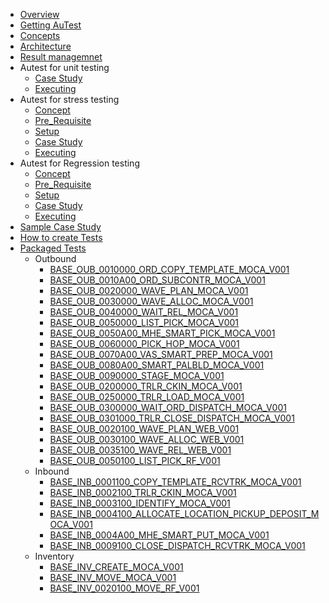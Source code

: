 <!-- docs/_sidebar.md -->
- [Overview](./readme.md)
- [Getting AuTest](./Getting_AuTest.md)
- [Concepts](./concepts.md)
- [Architecture](./architecture.md)
- [Result managemnet](./result_mangement.md)
- Autest for unit testing
   - [Case Study ](./casestudy.md)
   - [Executing](./execution.md)
- Autest for stress testing
   - [Concept ](./concept_ST.md)
   - [Pre_Requisite ](./prereq_ST.md)
   - [Setup ](./setup_ST.md)
   - [Case Study ](./casestudy_ST.md)
   - [Executing](./execution_ST.md)
- Autest for Regression testing
   - [Concept ](./concept_RT.md)
   - [Pre_Requisite ](./prereq_RT.md)
   - [Setup ](./setup_RT.md)
   - [Case Study ](./casestudy_RT.md)
   - [Executing](./execution_ST.md)
- [Sample Case Study](./sample_casestudy.md)
- [How to create Tests](./Creating_Tests.md)
- [Packaged Tests](./packaged_tests.md)
  - Outbound
    - [BASE_OUB_0010000_ORD_COPY_TEMPLATE_MOCA_V001](./tests_docs/BASE_OUB_0010000_ORD_COPY_TEMPLATE_MOCA_V001.md)
    - [BASE_OUB_0010A00_ORD_SUBCONTR_MOCA_V001](./tests_docs/BASE_OUB_0010A00_ORD_SUBCONTR_MOCA_V001.md)
    - [BASE_OUB_0020000_WAVE_PLAN_MOCA_V001](./tests_docs/BASE_OUB_0020000_WAVE_PLAN_MOCA_V001.md)
    - [BASE_OUB_0030000_WAVE_ALLOC_MOCA_V001](./tests_docs/BASE_OUB_0030000_WAVE_ALLOC_MOCA_V001.md)
    - [BASE_OUB_0040000_WAIT_REL_MOCA_V001](./tests_docs/BASE_OUB_0040000_WAIT_REL_MOCA_V001.md)
    - [BASE_OUB_0050000_LIST_PICK_MOCA_V001](./tests_docs/BASE_OUB_0050000_LIST_PICK_MOCA_V001.md)
    - [BASE_OUB_0050A00_MHE_SMART_PICK_MOCA_V001](./tests_docs/BASE_OUB_0050A00_MHE_SMART_PICK_MOCA_V001.md)
    - [BASE_OUB_0060000_PICK_HOP_MOCA_V001](./tests_docs/BASE_OUB_0060000_PICK_HOP_MOCA_V001.md)
    - [BASE_OUB_0070A00_VAS_SMART_PREP_MOCA_V001](./tests_docs/BASE_OUB_0070A00_VAS_SMART_PREP_MOCA_V001.md)
    - [BASE_OUB_0080A00_SMART_PALBLD_MOCA_V001](./tests_docs/BASE_OUB_0080A00_SMART_PALBLD_MOCA_V001.md)
    - [BASE_OUB_0090000_STAGE_MOCA_V001](./tests_docs/BASE_OUB_0090000_STAGE_MOCA_V001.md)
    - [BASE_OUB_0200000_TRLR_CKIN_MOCA_V001](./tests_docs/BASE_OUB_0200000_TRLR_CKIN_MOCA_V001.md)
    - [BASE_OUB_0250000_TRLR_LOAD_MOCA_V001](./tests_docs/BASE_OUB_0250000_TRLR_LOAD_MOCA_V001.md)
    - [BASE_OUB_0300000_WAIT_ORD_DISPATCH_MOCA_V001](./tests_docs/BASE_OUB_0300000_WAIT_ORD_DISPATCH_MOCA_V001.md)
    - [BASE_OUB_0301000_TRLR_CLOSE_DISPATCH_MOCA_V001](./tests_docs/BASE_OUB_0301000_TRLR_CLOSE_DISPATCH_MOCA_V001.md)
    - [BASE_OUB_0020100_WAVE_PLAN_WEB_V001](./tests_docs/BASE_OUB_0020100_WAVE_PLAN_WEB_V001.md)
    - [BASE_OUB_0030100_WAVE_ALLOC_WEB_V001](./tests_docs/BASE_OUB_0030100_WAVE_ALLOC_WEB_V001.md)
    - [BASE_OUB_0035100_WAVE_REL_WEB_V001](./tests_docs/BASE_OUB_0035100_WAVE_REL_WEB_V001.md)
    - [BASE_OUB_0050100_LIST_PICK_RF_V001](./tests_docs/BASE_OUB_0050100_LIST_PICK_RF_V001.md)
  - Inbound
    - [BASE_INB_0001100_COPY_TEMPLATE_RCVTRK_MOCA_V001](./tests_docs/BASE_INB_0001100_COPY_TEMPLATE_RCVTRK_MOCA_V001.md)
    - [BASE_INB_0002100_TRLR_CKIN_MOCA_V001](./tests_docs/BASE_INB_0002100_TRLR_CKIN_MOCA_V001.md)
    - [BASE_INB_0003100_IDENTIFY_MOCA_V001](./tests_docs/BASE_INB_0003100_IDENTIFY_MOCA_V001.md)
    - [BASE_INB_0004100_ALLOCATE_LOCATION_PICKUP_DEPOSIT_MOCA_V001](./tests_docs/BASE_INB_0004100_ALLOCATE_LOCATION_PICKUP_DEPOSIT_MOCA_V001.md)
    - [BASE_INB_0004A00_MHE_SMART_PUT_MOCA_V001](./tests_docs/BASE_INB_0004A00_MHE_SMART_PUT_MOCA_V001.md)
    - [BASE_INB_0009100_CLOSE_DISPATCH_RCVTRK_MOCA_V001](./tests_docs/BASE_INB_0009100_CLOSE_DISPATCH_RCVTRK_MOCA_V001.md)
  - Inventory
    - [BASE_INV_CREATE_MOCA_V001](./tests_docs/BASE_INV_CREATE_MOCA_V001.md)
    - [BASE_INV_MOVE_MOCA_V001](./tests_docs/BASE_INV_MOVE_MOCA_V001.md)
    - [BASE_INV_0020100_MOVE_RF_V001](./tests_docs/BASE_INV_0020100_MOVE_RF_V001.md)

